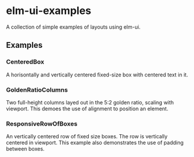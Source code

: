 # elm-ui-examples
A collection of simple examples of layouts using elm-ui.

## Examples

### CenteredBox
A horisontally and vertically centered fixed-size box with centered text in it. 

### GoldenRatioColumns
Two full-height columns layed out in the 5:2 golden ratio, scaling with viewport. This demoes the use of alignment to position an element.

### ResponsiveRowOfBoxes
An vertically centered row of fixed size boxes. The row is vertically centered in viewport. This example also demonstrates the use of padding between boxes.

